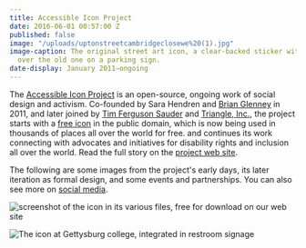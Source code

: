 ```yaml
---
title: Accessible Icon Project
date: 2016-06-01 00:57:00 Z
published: false
image: "/uploads/uptonstreetcambridgeclosewe%20(1).jpg"
image-caption: The original street art icon, a clear-backed sticker with a new icon
  over the old one on a parking sign.
date-display: January 2011–ongoing
---
```


The [Accessible Icon Project](http://accessibleicon.org/) is an open-source, ongoing work of social design and activism. Co-founded by Sara Hendren and [Brian Glenney](http://www.brianglenney.com/) in 2011, and later joined by [Tim Ferguson Sauder](http://www.asmallpercent.com/) and [Triangle, Inc.](http://triangle-inc.org/), the project starts with a [free icon](http://accessibleicon.org/#use) in the public domain, which is now being used in thousands of places all over the world for free. and continues its work connecting with advocates and initiatives for disability rights and inclusion all over the world. Read the full story on the [project web site](http://accessibleicon.org/).

The following are some images from the project's early days, its later iteration as formal design, and some events and partnerships. You can also see more on [social media](https://www.facebook.com/accessibleicon).

![screenshot of the icon in its various files, free for download on our web site](/uploads/get%20the%20icon%20screenshot%20jpg.jpg)

![The icon at Gettysburg college, integrated in restroom signage](/uploads/gettysburg%20college.jpg)
